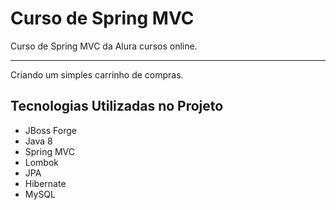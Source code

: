 # Curso de Spring MVC
Curso de Spring MVC da Alura cursos online.
*** 
Criando um simples carrinho de compras.
## Tecnologias Utilizadas no Projeto
- JBoss Forge
- Java 8
- Spring MVC
- Lombok
- JPA
- Hibernate
- MySQL
